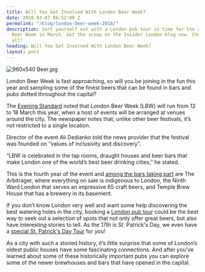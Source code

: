 ```yaml
---
title: Will You Get Involved With London Beer Week?
date: 2018-03-07 08:52:00 Z
permalink: "/blog/london-beer-week-2018/"
description: Sort yourself out with a London pub tour in time for the amazing London
  Beer Week in March. Get the scoop on the Insider London blog now. Cheers, one and
  all!
heading: Will You Get Involved With London Beer Week?
layout: post
---
```


![960x540 Beer.jpg](/uploads/960x540%20Beer.jpg)

London Beer Week is fast approaching, so will you be joining in the fun this year and sampling some of the finest beers that can be found in bars and pubs dotted throughout the capital?

The [Evening Standard](https://www.standard.co.uk/go/london/bars/london-beer-week-2018-how-to-find-the-best-pints-in-the-capital-a3771396.html) noted that London Beer Week (LBW) will run from 12 to 18 March this year, when a host of events will be arranged at venues around the city. The newspaper notes that, unlike other beer festivals, it’s not restricted to a single location.

Director of the event Ali Dedianko told the news provider that the festival was founded on “values of inclusivity and discovery”. 

“LBW is celebrated in the tap rooms, draught houses and beer bars that make London one of the world’s best beer drinking cities,” he stated. 

This is the fourth year of the event and [among the bars taking part](https://drinkup.london/bars/collection/17710/london-beer-week-2018-bars/#!/what/0/where/0/when/0/cost/0/search/) are The Arbitrager, where everything on sale is indigenous to London, the Ninth Ward London that serves an impressive 65 craft beers, and Temple Brew House that has a brewery in its basement. 

If you don’t know London very well and want some help discovering the best watering holes in the city, booking a [London pub tour](https://www.insider-london.co.uk/) could be the best way to seek out a selection of spots that not only offer great beers, but also have interesting stories to tell. As the 17th is St. Patrick's Day, we even have a [special St. Patrick's Day Tour](https://www.insider-london.co.uk/st-patricks-day-2018/) for you!

As a city with such a storied history, it’s little surprise that some of London’s oldest public houses have some fascinating connections. And after you’ve learned about some of these historically important pubs you can explore some of the newer brewhouses and bars that have opened in the capital. 